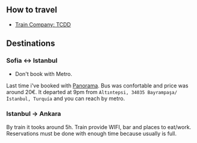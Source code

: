 ## How to travel

+ [Train Company: TCDD](https://www.tcddtasimacilik.gov.tr/)

## Destinations

### Sofia <-> Istanbul

+ Don't book with Metro.

Last time i've booked with [Panorama](https://www.panoramatrans.eu/seferler/istanbul-bulgaria/). Bus was confortable and price was around 20€. 
It departed at 9pm from `Altıntepsi, 34035 Bayrampaşa/İstanbul, Turquía` and you can reach by metro.

### Istanbul -> Ankara

By train it tooks around 5h. Train provide WIFI, bar and places to eat/work. Reservations must be done with enough time because usually is full.
